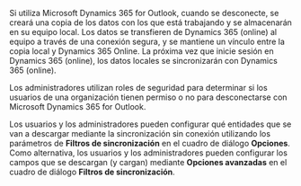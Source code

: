 Si utiliza Microsoft Dynamics 365 for Outlook, cuando se desconecte, se creará una copia de los datos con los que está trabajando y se almacenarán en su equipo local. Los datos se transfieren de Dynamics 365 (online) al equipo a través de una conexión segura, y se mantiene un vínculo entre la copia local y Dynamics 365 Online. La próxima vez que inicie sesión en Dynamics 365 (online), los datos locales se sincronizarán con Dynamics 365 (online).  
  
 Los administradores utilizan roles de seguridad para determinar si los usuarios de una organización tienen permiso o no para desconectarse con Microsoft Dynamics 365 for Outlook.  
  
 Los usuarios y los administradores pueden configurar qué entidades que se van a descargar mediante la sincronización sin conexión utilizando los parámetros de **Filtros de sincronización** en el cuadro de diálogo **Opciones**. Como alternativa, los usuarios y los administradores pueden configurar los campos que se descargan (y cargan) mediante **Opciones avanzadas** en el cuadro de diálogo **Filtros de sincronización**.